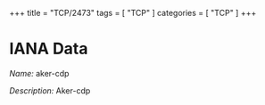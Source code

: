 +++
title = "TCP/2473"
tags = [ "TCP" ]
categories = [ "TCP" ]
+++

# IANA Data

_Name:_ aker-cdp

_Description:_ Aker-cdp

